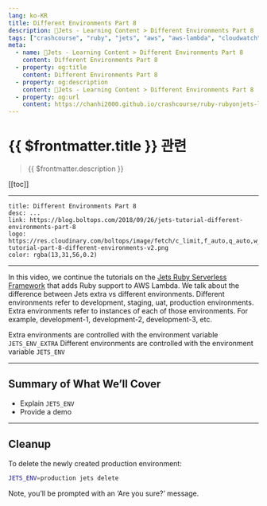 ```yaml
---
lang: ko-KR
title: Different Environments Part 8
description: 🔻Jets - Learning Content > Different Environments Part 8
tags: ["crashcourse", "ruby", "jets", "aws", "aws-lambda", "cloudwatch"]
meta:
  - name: 🔻Jets - Learning Content > Different Environments Part 8
    content: Different Environments Part 8
  - property: og:title
    content: Different Environments Part 8
  - property: og:description
    content: 🔻Jets - Learning Content > Different Environments Part 8
  - property: og:url
    content: https://chanhi2000.github.io/crashcourse/ruby-rubyonjets-learning-content/20180926-jets-tutorial-different-environments-part-8.html
---
```


# {{ $frontmatter.title }} 관련

> {{ $frontmatter.description }}

[[toc]]

---

```card
title: Different Environments Part 8
desc: ...
link: https://blog.boltops.com/2018/09/26/jets-tutorial-different-environments-part-8
logo: https://res.cloudinary.com/boltops/image/fetch/c_limit,f_auto,q_auto,w_780/https://blog.boltops.com/img/posts/2018/09/jets-tutorial-part-8-different-environments-v2.png
color: rgba(13,31,56,0.2)
```

---

<YouTube id="-fiSQ2nBSxw" />

In this video, we continue the tutorials on the [Jets Ruby Serverless Framework](http://rubyonjets.com/) that adds Ruby support to AWS Lambda. We talk about the difference between Jets extra vs different environments. Different environments refer to development, staging, uat, production environments. Extra environments refer to instances of each of those environments. For example, development-1, development-2, development-3, etc.

Extra environments are controlled with the environment variable `JETS_ENV_EXTRA`
Different environments are controlled with the environment variable `JETS_ENV`

---

## Summary of What We’ll Cover

- Explain `JETS_ENV`
- Provide a demo

---

## Cleanup

To delete the newly created production environment:

```sh
JETS_ENV=production jets delete
```

Note, you’ll be prompted with an ‘Are you sure?’ message.

